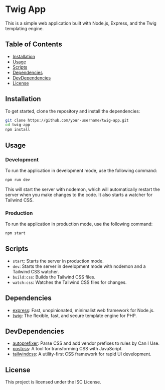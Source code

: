 # Twig App

This is a simple web application built with Node.js, Express, and the Twig templating engine.

## Table of Contents

- [Installation](#installation)
- [Usage](#usage)
- [Scripts](#scripts)
- [Dependencies](#dependencies)
- [DevDependencies](#devDependencies)
- [License](#license)

## Installation

To get started, clone the repository and install the dependencies:

```bash
git clone https://github.com/your-username/twig-app.git
cd twig-app
npm install
```

## Usage

### Development

To run the application in development mode, use the following command:

```bash
npm run dev
```

This will start the server with nodemon, which will automatically restart the server when you make changes to the code. It also starts a watcher for Tailwind CSS.

### Production

To run the application in production mode, use the following command:

```bash
npm start
```

## Scripts

- `start`: Starts the server in production mode.
- `dev`: Starts the server in development mode with nodemon and a Tailwind CSS watcher.
- `build:css`: Builds the Tailwind CSS files.
- `watch:css`: Watches the Tailwind CSS files for changes.

## Dependencies

- [express](https://expressjs.com/): Fast, unopinionated, minimalist web framework for Node.js.
- [twig](https://twig.symfony.com/): The flexible, fast, and secure template engine for PHP.

## DevDependencies

- [autoprefixer](https://github.com/postcss/autoprefixer): Parse CSS and add vendor prefixes to rules by Can I Use.
- [postcss](https://postcss.org/): A tool for transforming CSS with JavaScript.
- [tailwindcss](https://tailwindcss.com/): A utility-first CSS framework for rapid UI development.

## License

This project is licensed under the ISC License.
